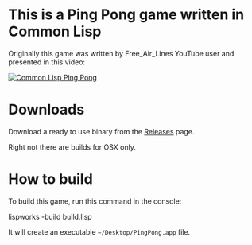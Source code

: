 This is a Ping Pong game written in Common Lisp
===============================================

Originally this game was written by Free_Air_Lines YouTube user and
presented in this video:

[![Common Lisp Ping Pong](http://img.youtube.com/vi/Sbw7PyfGh2w/0.jpg)](http://www.youtube.com/watch?v=Sbw7PyfGh2w "Common Lisp Ping Pong")


Downloads
=========

Download a ready to use binary from the [Releases](https://github.com/svetlyak40wt/ping-pong/releases/latest) page.

Right not there are builds for OSX only.


How to build
============

To build this game, run this command in the console:

   lispworks -build build.lisp

It will create an executable `~/Desktop/PingPong.app` file.
